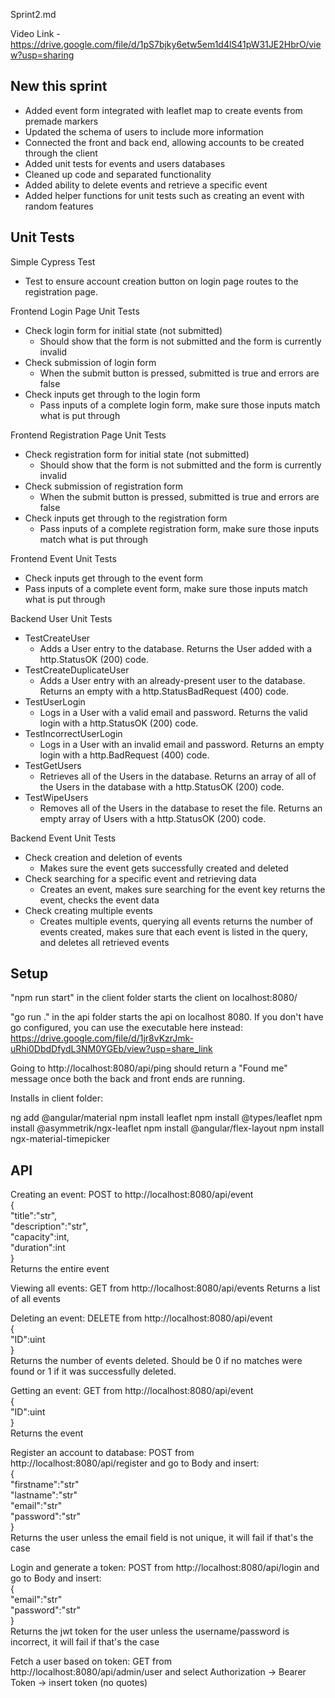 Sprint2.md 

Video Link - https://drive.google.com/file/d/1pS7bjky6etw5em1d4lS41pW31JE2HbrO/view?usp=sharing


## New this sprint

* Added event form integrated with leaflet map to create events from premade markers
* Updated the schema of users to include more information
* Connected the front and back end, allowing accounts to be created through the client
* Added unit tests for events and users databases
* Cleaned up code and separated functionality
* Added ability to delete events and retrieve a specific event
* Added helper functions for unit tests such as creating an event with random features

## Unit Tests

Simple Cypress Test 
* Test to ensure account creation button on login page routes to the registration page.

Frontend Login Page Unit Tests
* Check login form for initial state (not submitted) 
    * Should show that the form is not submitted and the form is currently invalid
* Check submission of login form
    * When the submit button is pressed, submitted is true and errors are false
* Check inputs get through to the login form
    * Pass inputs of a complete login form, make sure those inputs match what is put through

Frontend Registration Page Unit Tests
* Check registration form for initial state (not submitted) 
    * Should show that the form is not submitted and the form is currently invalid
* Check submission of registration form
    * When the submit button is pressed, submitted is true and errors are false
* Check inputs get through to the registration form
    * Pass inputs of a complete registration form, make sure those inputs match what is put through

Frontend Event Unit Tests
* Check inputs get through to the event form
* Pass inputs of a complete event form, make sure those inputs match what is put through

Backend User Unit Tests
* TestCreateUser
    * Adds a User entry to the database. Returns the User added with a http.StatusOK (200) code.
* TestCreateDuplicateUser
    * Adds a User entry with an already-present user to the database. Returns an empty with a http.StatusBadRequest (400) code.
* TestUserLogin
    * Logs in a User with a valid email and password. Returns the valid login with a http.StatusOK (200) code.
* TestIncorrectUserLogin
    * Logs in a User with an invalid email and password. Returns an empty login with a http.BadRequest (400) code.
* TestGetUsers
    * Retrieves all of the Users in the database. Returns an array of all of the Users in the database with a http.StatusOK (200) code.
* TestWipeUsers
    * Removes all of the Users in the database to reset the file. Returns an empty array of Users with a http.StatusOK (200) code.

Backend Event Unit Tests
* Check creation and deletion of events
    * Makes sure the event gets successfully created and deleted
* Check searching for a specific event and retrieving data
    * Creates an event, makes sure searching for the event key returns the event, checks the event data
* Check creating multiple events
    * Creates multiple events, querying all events returns the number of events created, makes sure that each event is listed in the query, and deletes all retrieved events

## Setup

"npm run start" in the client folder starts the client on localhost:8080/

"go run ." in the api folder starts the api on localhost 8080. If you don't have go configured, you can use the executable here instead: https://drive.google.com/file/d/1jr8vKzrJmk-uRhi0DbdDfydL3NM0YGEb/view?usp=share_link

Going to http://localhost:8080/api/ping should return a "Found me" message once both the back and front ends are running.

Installs in client folder:

ng add @angular/material
npm install leaflet
npm install @types/leaflet
npm install @asymmetrik/ngx-leaflet
npm install @angular/flex-layout
npm install ngx-material-timepicker

## API

Creating an event: POST to http://localhost:8080/api/event  
{  
"title":"str",  
"description":"str",  
"capacity":int,  
"duration":int  
}  
Returns the entire event

Viewing all events: GET from http://localhost:8080/api/events Returns a list of all events

Deleting an event: DELETE from http://localhost:8080/api/event  
{  
"ID":uint  
}  
Returns the number of events deleted. Should be 0 if no matches were found or 1 if it was successfully deleted.

Getting an event: GET from http://localhost:8080/api/event  
{  
"ID":uint  
}  
Returns the event

Register an account to database: POST from http://localhost:8080/api/register and go to Body and insert:  
{  
"firstname":"str"  
"lastname":"str"  
"email":"str"  
"password":"str"  
}  
Returns the user unless the email field is not unique, it will fail if that's the case

Login and generate a token: POST from http://localhost:8080/api/login and go to Body and insert:  
{  
"email":"str"  
"password":"str"  
}  
Returns the jwt token for the user unless the username/password is incorrect, it will fail if that's the case

Fetch a user based on token: GET from http://localhost:8080/api/admin/user and select Authorization -> Bearer Token -> insert token (no quotes)
